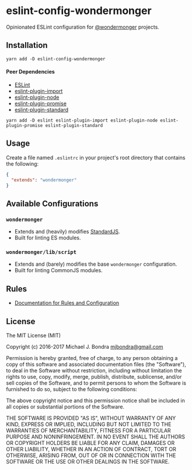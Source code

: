# eslint-config-wondermonger

Opinionated ESLint configuration for [@wondermonger](https://gitlab.com/wondermonger) projects.

## Installation

```shell
yarn add -D eslint-config-wondermonger
```

#### Peer Dependencies

- [ESLint](http://eslint.org/)
- [eslint-plugin-import](https://github.com/benmosher/eslint-plugin-import)
- [eslint-plugin-node](https://github.com/mysticatea/eslint-plugin-node)
- [eslint-plugin-promise](https://github.com/xjamundx/eslint-plugin-promise)
- [eslint-plugin-standard](https://github.com/xjamundx/eslint-plugin-standard)

```shell
yarn add -D eslint eslint-plugin-import eslint-plugin-node eslint-plugin-promise eslint-plugin-standard
```

## Usage

Create a file named `.eslintrc` in your project's root directory that contains the following:

```json
{
  "extends": "wondermonger"
}
```

## Available Configurations

### `wondermonger`

- Extends and (heavily) modifies [StandardJS](http://standardjs.com/rules.html).
- Built for linting ES modules.

### `wondermonger/lib/script`

- Extends and (barely) modifies the base `wondermonger` configuration.
- Built for linting CommonJS modules.

## Rules

- [Documentation for Rules and Configuration](https://gitlab.com/wondermonger/eslint-config-wondermonger/tree/master/docs/rules)

## License

The MIT License (MIT)

Copyright (c) 2016-2017 Michael J. Bondra <mjbondra@gmail.com>

Permission is hereby granted, free of charge, to any person obtaining a copy
of this software and associated documentation files (the "Software"), to deal
in the Software without restriction, including without limitation the rights
to use, copy, modify, merge, publish, distribute, sublicense, and/or sell
copies of the Software, and to permit persons to whom the Software is
furnished to do so, subject to the following conditions:

The above copyright notice and this permission notice shall be included in all
copies or substantial portions of the Software.

THE SOFTWARE IS PROVIDED "AS IS", WITHOUT WARRANTY OF ANY KIND, EXPRESS OR
IMPLIED, INCLUDING BUT NOT LIMITED TO THE WARRANTIES OF MERCHANTABILITY,
FITNESS FOR A PARTICULAR PURPOSE AND NONINFRINGEMENT. IN NO EVENT SHALL THE
AUTHORS OR COPYRIGHT HOLDERS BE LIABLE FOR ANY CLAIM, DAMAGES OR OTHER
LIABILITY, WHETHER IN AN ACTION OF CONTRACT, TORT OR OTHERWISE, ARISING FROM,
OUT OF OR IN CONNECTION WITH THE SOFTWARE OR THE USE OR OTHER DEALINGS IN THE
SOFTWARE.

